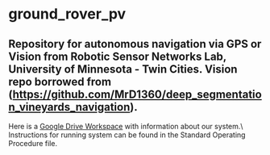 # ground_rover_pv
Repository for autonomous navigation via GPS or Vision from Robotic Sensor Networks Lab, University of Minnesota - Twin Cities. Vision repo borrowed from (https://github.com/MrD1360/deep_segmentation_vineyards_navigation).
---
Here is a [Google Drive Workspace](https://drive.google.com/drive/folders/1vgze92wOaZxzAdFSBnMop36-tSNOr5rA?usp=sharing) with information about our system.\\
Instructions for running system can be found in the Standard Operating Procedure file.

